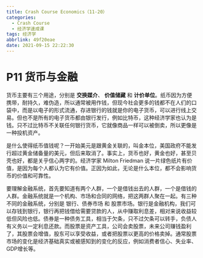 ```yaml
---
title: Crash Course Economics（11-20）
categories:
  - Crash Course
  - 经济学速成课
tags: 经济学
abbrlink: 49f20eae
date: 2021-09-15 22:22:30
---
```


# P11 货币与金融

货币主要有三个用途，分别是 **交换媒介**、 **价值储藏** 和 **计价单位**。纸币因为方便携带，耐持久，难伪造，所以通常被用作钱，但现今社会更多的钱都不在人们的口袋中，而是以电子的形式流通，存进银行的钱就是你的电子货币，可以进行线上交易。但也不是所有的电子货币都由银行发行，例如比特币，这种经济学家也认为是钱。只不过比特币不关联任何银行货币，它就像商品一样可以被倒卖，所以更像是一种投机资产。

<!-- more -->

是什么使得纸币值钱呢？一开始美元是跟黄金关联的，叫金本位，美国政府不能发行超过黄金储备量的美元，但后来取消了。事实上，货币也好，黄金也好，甚至贝壳也好，都是关乎信心两字的。经济学家 Milton Friedman 说一片绿色纸片有价值，是因为每个人都认为它有价值。正因为如此，无论是什么本位，都不会影响货币的价值和可靠性。

要理解金融系统，首先要知道有两个人群，一个是借钱出去的人群，一个是借钱的人群。金融系统就是一个机构、市场和合同的网络，把这两群人聚在一起。有三种不同的金融系统，分别是 银行、债券市场 和 股票市场。银行是金融机构，我们可以存钱到银行，银行再把钱借给需要贷款的人，从中赚取利息差，相对来说收益较低但风险也低。债券是一种债务工具，相当于欠条，只不过欠条可以转手，负债人有义务以一定利息还款。而股票是资产工具，公司会卖股票，未来公司赚钱盈利了，其股票会增值，股东可以享受收益，或者把股票以更高的价格卖掉。通常股票市场的变化是经济基础真实或被感知到的变化的反应，例如消费者信心、失业率、GDP增长等。